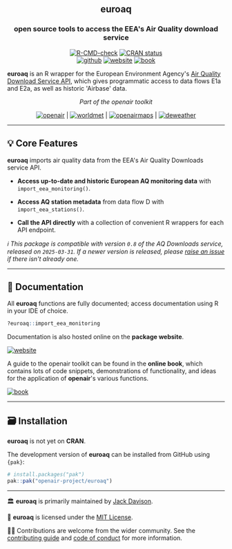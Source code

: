 
<div align="center">

## **euroaq**
### open source tools to access the EEA's Air Quality download service

<!-- badges: start -->
[![R-CMD-check](https://github.com/openair-project/euroaq/actions/workflows/R-CMD-check.yaml/badge.svg)](https://github.com/openair-project/euroaq/actions/workflows/R-CMD-check.yaml)
[![CRAN status](https://www.r-pkg.org/badges/version/euroaq)](https://CRAN.R-project.org/package=euroaq)
<br>
[![github](https://img.shields.io/badge/CODE-github-black?logo=github)](https://github.com/openair-project/euroaq)
[![website](https://img.shields.io/badge/DOCS-website-black)](https://openair-project.github.io/euroaq/)
[![book](https://img.shields.io/badge/DOCS-book-black)](https://openair-project.github.io/book/)
<!-- badges: end -->

</div>

**euroaq** is an R wrapper for the European Environment Agency's [Air Quality Download Service API](https://eeadmz1-downloads-webapp.azurewebsites.net/), which gives programmatic access to data flows E1a and E2a, as well as historic 'Airbase' data.

<div align="center">

*Part of the openair toolkit*

[![openair](https://img.shields.io/badge/openair_core-06D6A0?style=flat-square)](https://openair-project.github.io/openair/) | 
[![worldmet](https://img.shields.io/badge/worldmet-26547C?style=flat-square)](https://openair-project.github.io/worldmet/) | 
[![openairmaps](https://img.shields.io/badge/openairmaps-FFD166?style=flat-square)](https://openair-project.github.io/openairmaps/) | 
[![deweather](https://img.shields.io/badge/deweather-EF476F?style=flat-square)](https://openair-project.github.io/deweather/)

</div>

<hr>

## 💡 Core Features

**euroaq** imports air quality data from the EEA's Air Quality Downloads service API.

- **Access up-to-date and historic European AQ monitoring data** with `import_eea_monitoring()`.

- **Access AQ station metadata** from data flow D with `import_eea_stations()`.

- **Call the API directly** with a collection of convenient R wrappers for each API endpoint.

*ℹ️ This package is compatible with version `0.8` of the AQ Downloads service, released on `2025-03-31`. If a newer version is released, please [raise an issue](https://github.com/openair-project/euroaq/issues) if there isn't already one.*

<hr>

## 📖 Documentation

All **euroaq** functions are fully documented; access documentation using R in your IDE of choice.

```r
?euroaq::import_eea_monitoring
```

Documentation is also hosted online on the **package website**.

[![website](https://img.shields.io/badge/website-documentation-blue)](https://openair-project.github.io/euroaq/)

A guide to the openair toolkit can be found in the **online book**, which contains lots of code snippets, demonstrations of functionality, and ideas for the application of **openair**'s various functions.

[![book](https://img.shields.io/badge/book-code_demos_and_ideas-blue)](https://openair-project.github.io/book/)

<hr>

## 🗃️ Installation

**euroaq** is not yet on **CRAN**.

The development version of **euroaq** can be installed from GitHub using `{pak}`:

``` r
# install.packages("pak")
pak::pak("openair-project/euroaq")
```

<hr>

🏛️ **euroaq** is primarily maintained by [Jack Davison](https://github.com/jack-davison).

📃 **euroaq** is licensed under the [MIT License](https://openair-project.github.io/euroaq/LICENSE.html).

🧑‍💻 Contributions are welcome from the wider community. See the [contributing guide](https://openair-project.github.io/euroaq/CONTRIBUTING.html) and [code of conduct](https://openair-project.github.io/euroaq/CODE_OF_CONDUCT.html) for more information.
